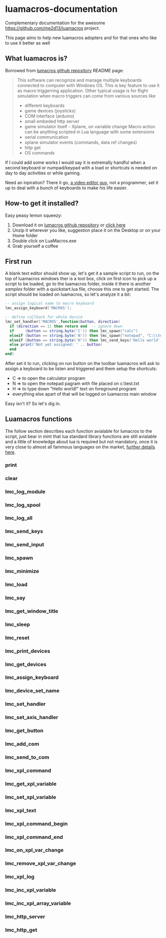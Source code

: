 # luamacros-documentation
Complementary documentation for the awesome https://github.com/me2d13/luamacros project.

This page aims to help new luamacros adopters and for that ones who like to use it better as well

## What luamacros is?
Borrowed from [lumacros github repository](https://github.com/me2d13/luamacros) README page:

>This software can recognize and manage multiple keyboards connected to computer with Windows OS. This is key feature to use it as macro triggerring application. Other typical usage is for flight simulation when macro triggers can come from various sources like
>* different keyboards
>* game devices (joysticks)
>* COM interface (arduino)
>* small embeded http server
>* game simulator itself - Xplane, on variable change
>Macro action can be anything scripted in Lua language with some extensions
>* serial communication
>* xplane simulator events (commands, data ref changes)
>* http get
>* OS commands

If I could add some works I would say it is extremally handful when a second keyboard or numpad/keypad with a load or shortcuts is needed on day to day activities or while gaming.

Need an inpiration? There it go, [a video editor guy](https://github.com/TaranVH/2nd-keyboard/tree/master/LUAMACROS), not a programmer, set it up to deal with a bunch of keyboards to make his life easier.

## How-to get it installed?
Easy peasy lemon squeezy:
1. Download it on [lumacros github repository](https://github.com/me2d13/luamacros) or [click here](http://www.hidmacros.eu/luamacros.zip)
2. Unzip it wherever you like, suggestion place it on the Desktop or on your Home folder
3. Double click on LuaMacros.exe
4. Grab yourself a coffee

## First run
A blank text editor should show up, let's get it a sample script to run, on the top of luamacros windows ther is a tool box, click on first icon to pick up a script to be loaded, go to the luamacros folder, inside it there is another _samples_ folder with a quickstart.lua file, choose this one to get started.
The script should be loaded on luamacros, so let's analyze it a bit:
``` lua
-- assign logical name to macro keyboard
lmc_assign_keyboard('MACROS');

-- define callback for whole device
lmc_set_handler('MACROS',function(button, direction)
  if (direction == 1) then return end  -- ignore down
  if     (button == string.byte('C')) then lmc_spawn("calc")
  elseif (button == string.byte('N')) then lmc_spawn("notepad", "C:\\test.txt")
  elseif (button == string.byte('H')) then lmc_send_keys('Hello world')
  else print('Not yet assigned: ' .. button) 
  end
end) 
```

After set it to run, clicking on run button on the toolbar luamacros will ask to assign a keyboard to be listen and triggered and them setup the shortcuts:
* C => to open the calculator program
* N => to open the notepad pagram with file placed on c:\test.txt
* H => to type down "Hello world!" text on foreground program
* everything else apart of that will be logged on luamacros main window

Easy isn't it? So let's dig in.

## Luamacros functions
The follow section describes each function avialable for lumacros to the script, just bear in mint that lua standard library functions are still avialable and a little of knowledge about lua is required but not mandatory, once it is very close to almost all fammous languages on the market, [further details here](https://www.lua.org/manual/5.3/manual.html).

### print
### clear
### lmc_log_module
### lmc_log_spool
### lmc_log_all
### lmc_send_keys
### lmc_send_input
### lmc_spawn
### lmc_minimize
### lmc_load
### lmc_say
### lmc_get_window_title
### lmc_sleep
### lmc_reset
### lmc_print_devices
### lmc_get_devices
### lmc_assign_keyboard
### lmc_device_set_name
### lmc_set_handler
### lmc_set_axis_handler
### lmc_get_button
### lmc_add_com
### lmc_send_to_com
### lmc_xpl_command
### lmc_get_xpl_variable
### lmc_set_xpl_variable
### lmc_xpl_text
### lmc_xpl_command_begin
### lmc_xpl_command_end
### lmc_on_xpl_var_change
### lmc_remove_xpl_var_change
### lmc_xpl_log
### lmc_inc_xpl_variable
### lmc_inc_xpl_array_variable
### lmc_http_server
### lmc_http_get
